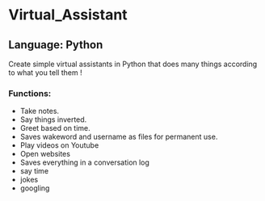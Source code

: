 Virtual_Assistant
=================
## Language: Python
Create simple virtual assistants in Python that does many things according to what you tell them !
### Functions:
* Take notes.
* Say things inverted.
* Greet based on time.
* Saves wakeword and username as files for permanent use.
* Play videos on Youtube
* Open websites
* Saves everything in a conversation log
* say time
* jokes
* googling